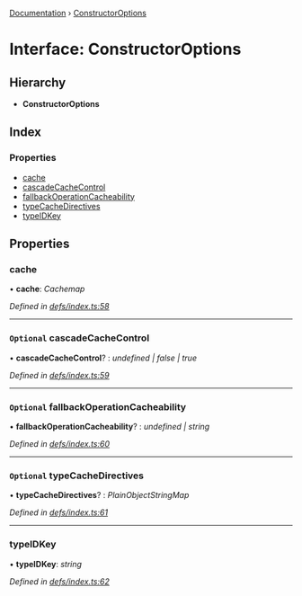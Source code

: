 [Documentation](../README.md) › [ConstructorOptions](constructoroptions.md)

# Interface: ConstructorOptions

## Hierarchy

* **ConstructorOptions**

## Index

### Properties

* [cache](constructoroptions.md#cache)
* [cascadeCacheControl](constructoroptions.md#optional-cascadecachecontrol)
* [fallbackOperationCacheability](constructoroptions.md#optional-fallbackoperationcacheability)
* [typeCacheDirectives](constructoroptions.md#optional-typecachedirectives)
* [typeIDKey](constructoroptions.md#typeidkey)

## Properties

###  cache

• **cache**: *Cachemap*

*Defined in [defs/index.ts:58](https://github.com/badbatch/graphql-box/blob/b9b0d99/packages/cache-manager/src/defs/index.ts#L58)*

___

### `Optional` cascadeCacheControl

• **cascadeCacheControl**? : *undefined | false | true*

*Defined in [defs/index.ts:59](https://github.com/badbatch/graphql-box/blob/b9b0d99/packages/cache-manager/src/defs/index.ts#L59)*

___

### `Optional` fallbackOperationCacheability

• **fallbackOperationCacheability**? : *undefined | string*

*Defined in [defs/index.ts:60](https://github.com/badbatch/graphql-box/blob/b9b0d99/packages/cache-manager/src/defs/index.ts#L60)*

___

### `Optional` typeCacheDirectives

• **typeCacheDirectives**? : *PlainObjectStringMap*

*Defined in [defs/index.ts:61](https://github.com/badbatch/graphql-box/blob/b9b0d99/packages/cache-manager/src/defs/index.ts#L61)*

___

###  typeIDKey

• **typeIDKey**: *string*

*Defined in [defs/index.ts:62](https://github.com/badbatch/graphql-box/blob/b9b0d99/packages/cache-manager/src/defs/index.ts#L62)*
